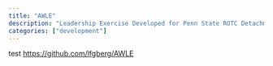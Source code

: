 ```yaml
---
title: "AWLE"
description: "Leadership Exercise Developed for Penn State ROTC Detachment 720"
categories: ["development"]
---
```

test
https://github.com/lfgberg/AWLE